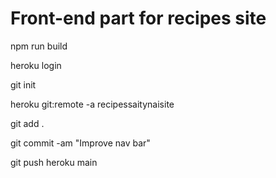 # Front-end part for recipes site

npm run build

heroku login

git init

heroku git:remote -a recipessaitynaisite

git add .

git commit -am "Improve nav bar"

git push heroku main